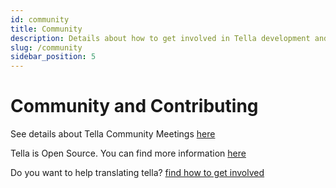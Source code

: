 ```yaml
---
id: community
title: Community
description: Details about how to get involved in Tella development and participating in our community.
slug: /community
sidebar_position: 5
---
```


# Community and Contributing

See details about Tella Community Meetings [here](/community-meetings)

Tella is Open Source. You can find more information [here](/open-source)

Do you want to help translating tella? [find how to get involved](/translating-tella)

